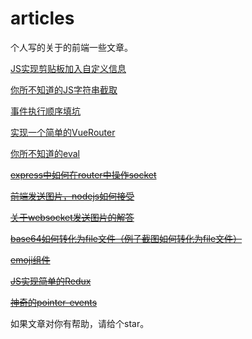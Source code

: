 # articles

个人写的关于的前端一些文章。

[JS实现剪贴板加入自定义信息](https://github.com/Drowned-fish/Articles/blob/master/JS%E5%AE%9E%E7%8E%B0%E5%89%AA%E8%B4%B4%E6%9D%BF%E5%8A%A0%E5%85%A5%E8%87%AA%E5%AE%9A%E4%B9%89%E4%BF%A1%E6%81%AF.md)


[你所不知道的JS字符串截取](https://github.com/Drowned-fish/Articles/blob/master/%E4%BD%A0%E6%89%80%E4%B8%8D%E7%9F%A5%E9%81%93%E7%9A%84JS%E5%AD%97%E7%AC%A6%E4%B8%B2%E6%88%AA%E5%8F%96.md)

[事件执行顺序填坑](https://github.com/Drowned-fish/Articles/blob/master/JS%E4%B9%8B%E4%BA%8B%E4%BB%B6%E6%89%A7%E8%A1%8C%E9%A1%BA%E5%BA%8F.md)

[实现一个简单的VueRouter](https://github.com/Drowned-fish/Articles/blob/master/%E5%AE%9E%E7%8E%B0%E4%B8%80%E4%B8%AA%E7%AE%80%E5%8D%95%E7%9A%84VueRouter.md)

[你所不知道的eval](https://github.com/Drowned-fish/Articles/blob/master/%E4%BD%A0%E6%89%80%E4%B8%8D%E7%9F%A5%E9%81%93%E7%9A%84eval.md)

[~~express中如何在router中操作socket~~]()

[~~前端发送图片，nodejs如何接受~~]()

[~~关于websocket发送图片的解答~~]()

[~~base64如何转化为file文件（例子截图如何转化为file文件）~~]()

[~~emoji组件~~]()

[~~JS实现简单的Redux~~]()

[~~神奇的pointer-events~~]()

如果文章对你有帮助，请给个star。
